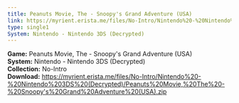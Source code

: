 ```yaml
---
title: Peanuts Movie, The - Snoopy's Grand Adventure (USA)
link: https://myrient.erista.me/files/No-Intro/Nintendo%20-%20Nintendo%203DS%20(Decrypted)/Peanuts%20Movie,%20The%20-%20Snoopy's%20Grand%20Adventure%20(USA).zip
type: single1
System: Nintendo - Nintendo 3DS (Decrypted)
---
```

<b>Game:</b> Peanuts Movie, The - Snoopy's Grand Adventure (USA)<br>
<b>System:</b> Nintendo - Nintendo 3DS (Decrypted)<br>
<b>Collection:</b> No-Intro<br>
<b>Download:</b> https://myrient.erista.me/files/No-Intro/Nintendo%20-%20Nintendo%203DS%20(Decrypted)/Peanuts%20Movie,%20The%20-%20Snoopy's%20Grand%20Adventure%20(USA).zip